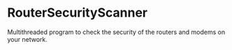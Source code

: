 # RouterSecurityScanner
Multithreaded program to check the security of the routers and modems on your network.
